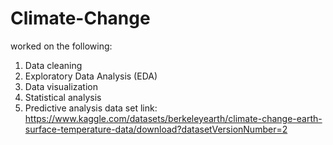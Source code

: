 # Climate-Change
worked on the following:
1) Data cleaning
2) Exploratory Data Analysis (EDA)
3) Data visualization
4) Statistical analysis
5) Predictive analysis
   data set link: https://www.kaggle.com/datasets/berkeleyearth/climate-change-earth-surface-temperature-data/download?datasetVersionNumber=2
